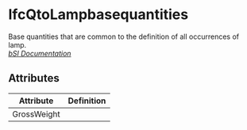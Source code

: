 IfcQtoLampbasequantities
========================
Base quantities that are common to the definition of all occurrences of lamp.  
[ _bSI
Documentation_](https://standards.buildingsmart.org/IFC/DEV/IFC4_2/FINAL/HTML/schema/ifcelectricaldomain/qset/qto_lampbasequantities.htm)


Attributes
----------
| Attribute   | Definition   |
|-------------|--------------|
| GrossWeight |              |
